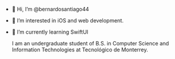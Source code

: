 - 👋 Hi, I’m @bernardosantiago44
- 👀 I’m interested in iOS and web development.
- 🌱 I’m currently learning SwiftUI
  
  I am an undergraduate student of B.S. in Computer Science and Information Technologies at Tecnológico de Monterrey.
  

<!---
bernardosantiago44/bernardosantiago44 is a ✨ special ✨ repository because its `README.md` (this file) appears on your GitHub profile.
You can click the Preview link to take a look at your changes.
--->
